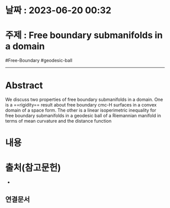 # 날짜 : 2023-06-20 00:32

# 주제 : Free boundary submanifolds in a domain
#Free-Boundary #geodesic-ball

---
# Abstract
We discuss two properties of free boundary submanifolds in a domain. One is a ==rigidity== result about free boundary cmc-H surfaces in a convex domain of a space form. The other is a linear isoperimetric inequality for free boundary submanifolds in a geodesic ball of a Riemannian manifold in terms of mean curvature and the distance function
# 내용
>
# 출처(참고문헌)
-

## 연결문서
